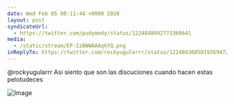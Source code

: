 ```yaml
---
date: Wed Feb 05 00:11:44 +0000 2020
layout: post
syndicateUrl:
  - https://twitter.com/pudymody/status/1224848042773360641
media:
  - /static/stream/EP-IzBWWAAAqkYQ.png
inReplyTo: https://twitter.com/rockyugularrr/status/1224843605019369472
---
```

@rockyugularrr Asi siento que son las discuciones cuando hacen estas pelotudeces 

![Image](/static/stream/EP-IzBWWAAAqkYQ.png)